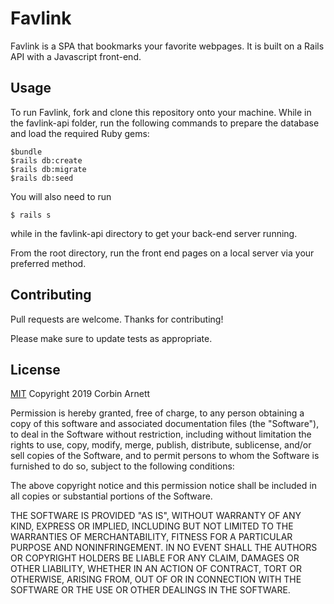 # Favlink

Favlink is a SPA that bookmarks your favorite webpages. It is built on a Rails API with a Javascript front-end.

## Usage
To run Favlink, fork and clone this repository onto your machine. While in the favlink-api folder, run the following commands to prepare the database and load the required Ruby gems:
```
$bundle 
$rails db:create
$rails db:migrate
$rails db:seed
```

You will also need to run 
```
$ rails s
```
while in the favlink-api directory to get your back-end server running.

From the root directory, run the front end pages on a local server via your preferred method.

## Contributing
Pull requests are welcome. Thanks for contributing!

Please make sure to update tests as appropriate.

## License
[MIT](https://choosealicense.com/licenses/mit/)
Copyright 2019 Corbin Arnett

Permission is hereby granted, free of charge, to any person obtaining a copy of this software and associated documentation files (the "Software"), to deal in the Software without restriction, including without limitation the rights to use, copy, modify, merge, publish, distribute, sublicense, and/or sell copies of the Software, and to permit persons to whom the Software is furnished to do so, subject to the following conditions:

The above copyright notice and this permission notice shall be included in all copies or substantial portions of the Software.

THE SOFTWARE IS PROVIDED "AS IS", WITHOUT WARRANTY OF ANY KIND, EXPRESS OR IMPLIED, INCLUDING BUT NOT LIMITED TO THE WARRANTIES OF MERCHANTABILITY, FITNESS FOR A PARTICULAR PURPOSE AND NONINFRINGEMENT. IN NO EVENT SHALL THE AUTHORS OR COPYRIGHT HOLDERS BE LIABLE FOR ANY CLAIM, DAMAGES OR OTHER LIABILITY, WHETHER IN AN ACTION OF CONTRACT, TORT OR OTHERWISE, ARISING FROM, OUT OF OR IN CONNECTION WITH THE SOFTWARE OR THE USE OR OTHER DEALINGS IN THE SOFTWARE.